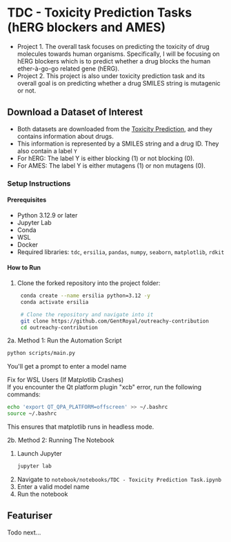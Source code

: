 # TDC - Toxicity Prediction Tasks (hERG blockers and AMES)
- Project 1. The overall task focuses on predicting the toxicity of drug molecules towards human organisms. Specifically, I will be focusing on hERG blockers which is to predict whether a drug blocks the human ether-à-go-go related gene (hERG).
- Project 2. This project is also under toxicity prediction task and its overall goal is on predicting whether a drug SMILES string is mutagenic or not.

## Download a Dataset of Interest
- Both datasets are downloaded from the [Toxicity Prediction](https://tdcommons.ai/single_pred_tasks/tox/), and they contains information about drugs. 
- This information is represented by a SMILES string and a drug ID. They also contain a label `Y` 
- For hERG: The label Y is either blocking (1) or not blocking (0). 
- For AMES: The label Y is either mutagens (1) or non mutagens (0). 

### Setup Instructions
#### Prerequisites
- Python 3.12.9 or later
- Jupyter Lab
- Conda
- WSL 
- Docker
- Required libraries: `tdc`, `ersilia`, `pandas`, `numpy`, `seaborn`, `matplotlib`, `rdkit`

#### How to Run
1. Clone the forked repository into the project folder:
   ```bash
	conda create --name ersilia python=3.12 -y
	conda activate ersilia

	# Clone the repository and navigate into it
	git clone https://github.com/GentRoyal/outreachy-contribution
	cd outreachy-contribution

   ```

2a. Method 1: Run the Automation Script
   ```bash
   python scripts/main.py
   ```
   You'll get a prompt to enter a model name
   
   Fix for WSL Users (If Matplotlib Crashes)  
   If you encounter the Qt platform plugin "xcb" error, run the following commands:  
   ```bash
   echo 'export QT_QPA_PLATFORM=offscreen' >> ~/.bashrc
   source ~/.bashrc
   ```
   This ensures that matplotlib runs in headless mode.


2b. Method 2: Running The Notebook
1. Launch Jupyter
   ```bash
   jupyter lab
   ```
2. Navigate to `notebook/notebooks/TDC - Toxicity Prediction Task.ipynb`
3. Enter a valid model name 
4. Run the notebook

## Featuriser
Todo next...